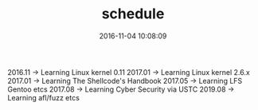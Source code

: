 ﻿---
title: schedule
date: 2016-11-04 10:08:09
type: "schedule"
comments: false
---

2016.11 -> Learning Linux kernel 0.11
2017.01 -> Learning Linux kernel 2.6.x
2017.01 -> Learning The Shellcode's Handbook
2017.05 -> Learning LFS Gentoo etcs
2017.08 -> Learning Cyber Security via USTC
2019.08 -> Learning afl/fuzz etcs
